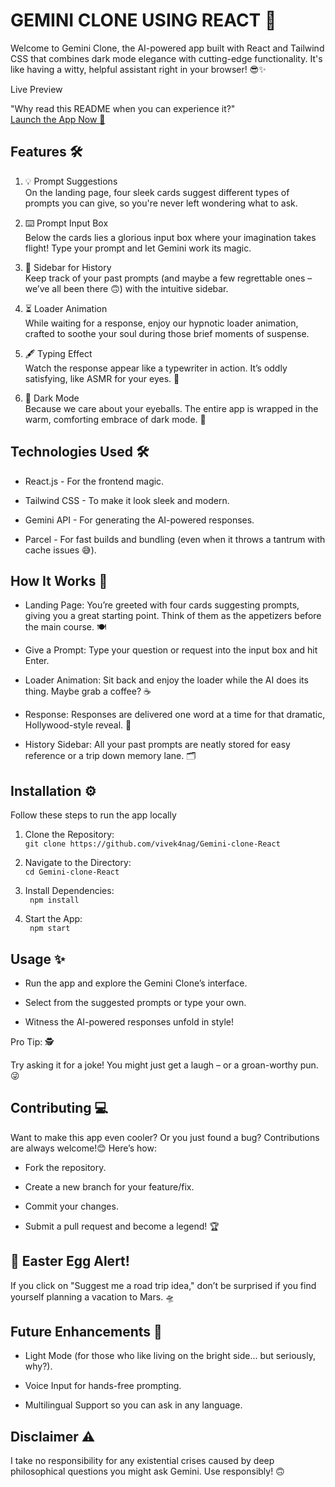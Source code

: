 # GEMINI CLONE USING REACT 🚀

Welcome to Gemini Clone, the AI-powered app built with React and Tailwind CSS that combines dark mode elegance with cutting-edge functionality. It's like having a witty, helpful assistant right in your browser! 😎✨

Live Preview

"Why read this README when you can experience it?" <br>
[Launch the App Now 🌌](https://gemini-vivek4nag.netlify.app/)

## Features 🛠️

1. 💡 Prompt Suggestions <br>
On the landing page, four sleek cards suggest different types of prompts you can give, so you're never left wondering what to ask.

2. ⌨️ Prompt Input Box <br>
Below the cards lies a glorious input box where your imagination takes flight! Type your prompt and let Gemini work its magic.

3. 📜 Sidebar for History <br>
Keep track of your past prompts (and maybe a few regrettable ones – we’ve all been there 🙃) with the intuitive sidebar.

4. ⏳ Loader Animation <br>
While waiting for a response, enjoy our hypnotic loader animation, crafted to soothe your soul during those brief moments of suspense.

5. 🖋️ Typing Effect <br>
Watch the response appear like a typewriter in action. It’s oddly satisfying, like ASMR for your eyes. 👀

6. 🌙 Dark Mode <br>
Because we care about your eyeballs. The entire app is wrapped in the warm, comforting embrace of dark mode. 🖤


## Technologies Used 🛠️

- React.js - For the frontend magic.

- Tailwind CSS - To make it look sleek and modern.

- Gemini API - For generating the AI-powered responses.

- Parcel - For fast builds and bundling (even when it throws a tantrum with cache issues 😅).

## How It Works 🤖

- Landing Page: You’re greeted with four cards suggesting prompts, giving you a great starting point. Think of them as the appetizers before the main course. 🍽️

- Give a Prompt: Type your question or request into the input box and hit Enter.

- Loader Animation: Sit back and enjoy the loader while the AI does its thing. Maybe grab a coffee? ☕

- Response: Responses are delivered one word at a time for that dramatic, Hollywood-style reveal. 🎥

- History Sidebar: All your past prompts are neatly stored for easy reference or a trip down memory lane. 🗂️

## Installation ⚙️

Follow these steps to run the app locally

1. Clone the Repository: <br>
``git clone https://github.com/vivek4nag/Gemini-clone-React``

2. Navigate to the Directory: <br>
`` cd Gemini-clone-React ``

3. Install Dependencies: <br>
`` npm install``

4. Start the App: <br>
`` npm start``

## Usage ✨

- Run the app and explore the Gemini Clone’s interface.

- Select from the suggested prompts or type your own.

- Witness the AI-powered responses unfold in style!

Pro Tip: 🕵️

Try asking it for a joke! You might just get a laugh – or a groan-worthy pun. 😜

## Contributing 💻

Want to make this app even cooler? Or you just found a bug? Contributions are always welcome!😊 Here’s how:

- Fork the repository.

- Create a new branch for your feature/fix.

- Commit your changes.

- Submit a pull request and become a legend! 🏆

## 🎉 Easter Egg Alert!

If you click on "Suggest me a road trip idea," don’t be surprised if you find yourself planning a vacation to Mars. 🛸


## Future Enhancements 🔮

- Light Mode (for those who like living on the bright side... but seriously, why?).

- Voice Input for hands-free prompting.

- Multilingual Support so you can ask in any language.

## Disclaimer ⚠️

I take no responsibility for any existential crises caused by deep philosophical questions you might ask Gemini. Use responsibly! 🙃